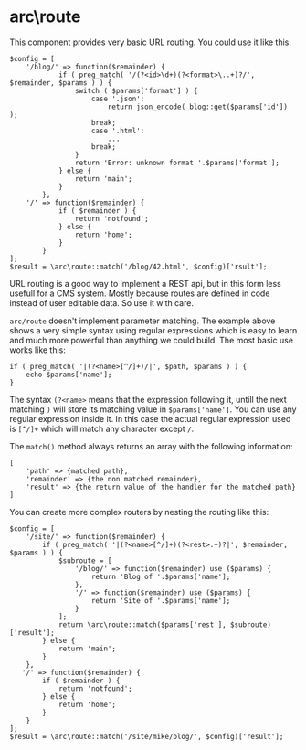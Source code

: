 arc\route
=========

This component provides very basic URL routing. You could use it like this:

    $config = [
        '/blog/' => function($remainder) {
                if ( preg_match( '/(?<id>\d+)(?<format>\..+)?/', $remainder, $params ) ) {
                    switch ( $params['format'] ) {
                        case '.json':
                            return json_encode( blog::get($params['id']) );
                        break;
                        case '.html':
                            ...
                        break;
                    }
                    return 'Error: unknown format '.$params['format'];
                } else {
                    return 'main';
                }
            },
        '/' => function($remainder) {
                if ( $remainder ) {
                    return 'notfound';
                } else {
                    return 'home';
                }
            }
    ];
    $result = \arc\route::match('/blog/42.html', $config)['rsult'];
     
URL routing is a good way to implement a REST api, but in this form less usefull for a CMS system. Mostly because routes
are defined in code instead of user editable data. So use it with care.

`arc/route` doesn't implement parameter matching. The example above shows a very simple syntax using regular expressions
which is easy to learn and much more powerful than anything we could build. The most basic use works like this:
 
    if ( preg_match( '|(?<name>[^/]+)/|', $path, $params ) ) {
        echo $params['name'];
    }
    
The syntax `(?<name>` means that the expression following it, untill the next matching `)` will store its matching value
in `$params['name']`. You can use any regular expression inside it. In this case the actual regular expression used is 
`[^/]+` which will match any character except `/`.

The `match()` method always returns an array with the following information:

    [
        'path' => {matched path},
        'remainder' => {the non matched remainder},
        'result' => {the return value of the handler for the matched path}
    ]

You can create more complex routers by nesting the routing like this:

    $config = [
        '/site/' => function($remainder) {
            if ( preg_match( '|(?<name>[^/]+)(?<rest>.+)?|', $remainder, $params ) ) {
                $subroute = [
                    '/blog/' => function($remainder) use ($params) {
                        return 'Blog of '.$params['name'];
                    },
                    '/' => function($remainder) use ($params) {
                        return 'Site of '.$params['name'];
                    }
                ];
                return \arc\route::match($params['rest'], $subroute)['result'];
            } else {
                return 'main';
            }
        },
       '/' => function($remainder) {
            if ( $remainder ) {
                return 'notfound';
            } else {
                return 'home';
            }
        }
    ];
    $result = \arc\route::match('/site/mike/blog/', $config)['result'];
        
        